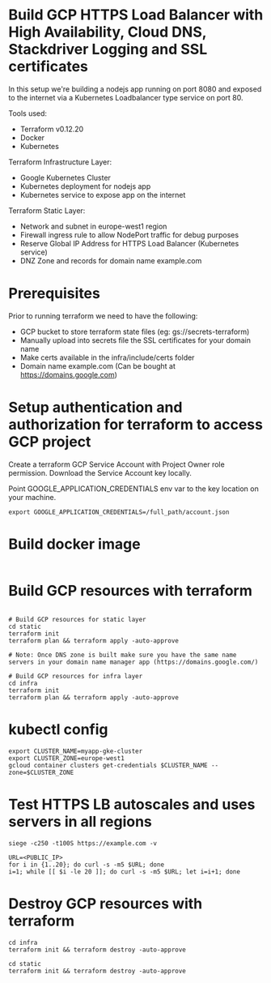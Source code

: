 
# Build GCP HTTPS Load Balancer with High Availability, Cloud DNS, Stackdriver Logging and SSL certificates

In this setup we're building a nodejs app running on port 8080 and exposed to the internet via a Kubernetes Loadbalancer type service on port 80.

Tools used:
* Terraform v0.12.20
* Docker
* Kubernetes

Terraform Infrastructure Layer:
* Google Kubernetes Cluster
* Kubernetes deployment for nodejs app
* Kubernetes service to expose app on the internet

Terraform Static Layer:
* Network and subnet in europe-west1 region
* Firewall ingress rule to allow NodePort traffic for debug purposes
* Reserve Global IP Address for HTTPS Load Balancer (Kubernetes service)
* DNZ Zone and records for domain name example.com


# Prerequisites
Prior to running terraform we need to have the following:
* GCP bucket to store terraform state files (eg: gs://secrets-terraform)
* Manually upload into secrets file the SSL certificates for your domain name
* Make certs available in the infra/include/certs folder
* Domain name example.com (Can be bought at https://domains.google.com)


# Setup authentication and authorization for terraform to access GCP project
Create a terraform GCP Service Account with Project Owner role permission.
Download the Service Account key locally.

Point GOOGLE_APPLICATION_CREDENTIALS env var to the key location on your machine.
```buildoutcfg
export GOOGLE_APPLICATION_CREDENTIALS=/full_path/account.json
```
# Build docker image
```buildoutcfg

```
# Build GCP resources with terraform
```buildoutcfg

# Build GCP resources for static layer
cd static
terraform init
terraform plan && terraform apply -auto-approve

# Note: Once DNS zone is built make sure you have the same name servers in your domain name manager app (https://domains.google.com/)

# Build GCP resources for infra layer
cd infra
terraform init
terraform plan && terraform apply -auto-approve

```
# kubectl config
```buildoutcfg
export CLUSTER_NAME=myapp-gke-cluster
export CLUSTER_ZONE=europe-west1
gcloud container clusters get-credentials $CLUSTER_NAME --zone=$CLUSTER_ZONE
```
# Test HTTPS LB autoscales and uses servers in all regions

```buildoutcfg
siege -c250 -t100S https://example.com -v

URL=<PUBLIC_IP>
for i in {1..20}; do curl -s -m5 $URL; done
i=1; while [[ $i -le 20 ]]; do curl -s -m5 $URL; let i=i+1; done

```

# Destroy GCP resources with terraform

```buildoutcfg
cd infra
terraform init && terraform destroy -auto-approve

cd static
terraform init && terraform destroy -auto-approve
```
